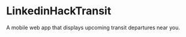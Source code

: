 LinkedinHackTransit
===================

A mobile web app that displays upcoming transit departures near you.
